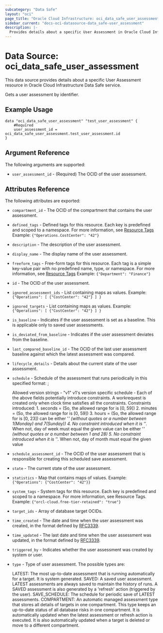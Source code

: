 ```yaml
---
subcategory: "Data Safe"
layout: "oci"
page_title: "Oracle Cloud Infrastructure: oci_data_safe_user_assessment"
sidebar_current: "docs-oci-datasource-data_safe-user_assessment"
description: |-
  Provides details about a specific User Assessment in Oracle Cloud Infrastructure Data Safe service
---
```


# Data Source: oci_data_safe_user_assessment
This data source provides details about a specific User Assessment resource in Oracle Cloud Infrastructure Data Safe service.

Gets a user assessment by identifier.

## Example Usage

```hcl
data "oci_data_safe_user_assessment" "test_user_assessment" {
	#Required
	user_assessment_id = oci_data_safe_user_assessment.test_user_assessment.id
}
```

## Argument Reference

The following arguments are supported:

* `user_assessment_id` - (Required) The OCID of the user assessment.


## Attributes Reference

The following attributes are exported:

* `compartment_id` - The OCID of the compartment that contains the user assessment.
* `defined_tags` - Defined tags for this resource. Each key is predefined and scoped to a namespace. For more information, see [Resource Tags](https://docs.cloud.oracle.com/iaas/Content/General/Concepts/resourcetags.htm)  Example: `{"Operations.CostCenter": "42"}` 
* `description` - The description of the user assessment.
* `display_name` - The display name of the user assessment.
* `freeform_tags` - Free-form tags for this resource. Each tag is a simple key-value pair with no predefined name, type, or namespace. For more information, see [Resource Tags](https://docs.cloud.oracle.com/iaas/Content/General/Concepts/resourcetags.htm)  Example: `{"Department": "Finance"}` 
* `id` - The OCID of the user assessment.
* `ignored_assessment_ids` - List containing maps as values. Example: `{"Operations": [ {"CostCenter": "42"} ] }` 
* `ignored_targets` - List containing maps as values. Example: `{"Operations": [ {"CostCenter": "42"} ] }` 
* `is_baseline` - Indicates if the user assessment is set as a baseline. This is applicable only to saved user assessments.
* `is_deviated_from_baseline` - Indicates if the user assessment deviates from the baseline.
* `last_compared_baseline_id` - The OCID of the last user assessment baseline against which the latest assessment was compared.
* `lifecycle_details` - Details about the current state of the user assessment.
* `schedule` - Schedule of the assessment that runs periodically in this specified format: <version-string>;<version-specific-schedule>

	Allowed version strings - "v1" v1's version specific schedule -<ss> <mm> <hh> <day-of-week> <day-of-month> Each of the above fields potentially introduce constraints. A workrequest is created only when clock time satisfies all the constraints. Constraints introduced: 1. seconds = <ss> (So, the allowed range for <ss> is [0, 59]) 2. minutes = <mm> (So, the allowed range for <mm> is [0, 59]) 3. hours = <hh> (So, the allowed range for <hh> is [0, 23]) <day-of-week> can be either '*' (without quotes or a number between 1(Monday) and 7(Sunday)) 4. No constraint introduced when it is '*'. When not, day of week must equal the given value <day-of-month> can be either '*' (without quotes or a number between 1 and 28) 5. No constraint introduced when it is '*'. When not, day of month must equal the given value 
* `schedule_assessment_id` - The OCID of the user assessment that is responsible for creating this scheduled save assessment.
* `state` - The current state of the user assessment.
* `statistics` - Map that contains maps of values. Example: `{"Operations": {"CostCenter": "42"}}` 
* `system_tags` - System tags for this resource. Each key is predefined and scoped to a namespace. For more information, see Resource Tags. Example: `{"orcl-cloud.free-tier-retained": "true"}` 
* `target_ids` - Array of database target OCIDs.
* `time_created` - The date and time when the user assessment was created, in the format defined by [RFC3339](https://tools.ietf.org/html/rfc3339).
* `time_updated` - The last date and time when the user assessment was updated, in the format defined by [RFC3339](https://tools.ietf.org/html/rfc3339).
* `triggered_by` - Indicates whether the user assessment was created by system or user.
* `type` - Type of user assessment. The possible types are:

	LATEST: The most up-to-date assessment that is running automatically for a target. It is system generated. SAVED: A saved user assessment. LATEST assessments are always saved to maintain the history of runs. A SAVED assessment is also generated by a 'refresh' action (triggered by the user). SAVE_SCHEDULE: The schedule for periodic save of LATEST assessments. COMPARTMENT: An automatic managed assessment type that stores all details of targets in one compartment. This type keeps an up-to-date status of all database risks in one compartment. It is automatically updated when the latest assessment or refresh action is executed. It is also automatically updated when a target is deleted or move to a different compartment. 

